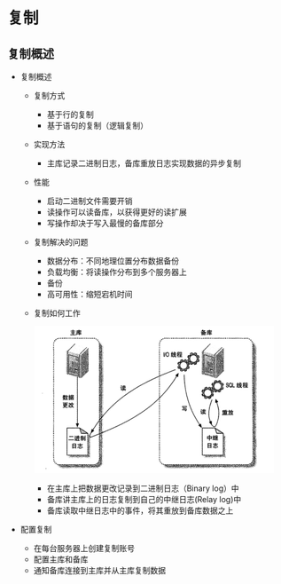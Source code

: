 # 复制

## 复制概述

- 复制概述

  - 复制方式

    - 基于行的复制
    - 基于语句的复制（逻辑复制）

  - 实现方法

    - 主库记录二进制日志，备库重放日志实现数据的异步复制

  - 性能

    - 启动二进制文件需要开销
    - 读操作可以读备库，以获得更好的读扩展
    - 写操作却决于写入最慢的备库部分

  - 复制解决的问题

    - 数据分布：不同地理位置分布数据备份
    - 负载均衡：将读操作分布到多个服务器上
    - 备份
    - 高可用性：缩短宕机时间

  - 复制如何工作

    ![img](img/8.jpg)  

    - 在主库上把数据更改记录到二进制日志（Binary log）中
    - 备库讲主库上的日志复制到自己的中继日志(Relay log)中
    - 备库读取中继日志中的事件，将其重放到备库数据之上

- 配置复制

  - 在每台服务器上创建复制账号
  - 配置主库和备库
  - 通知备库连接到主库并从主库复制数据
